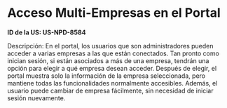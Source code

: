 # Acceso Multi-Empresas en el Portal

**ID de la US: US-NPD-8584**

Descripción: En el portal, los usuarios que son administradores pueden acceder a varias empresas a las que están conectados. Tan pronto como inician sesión, si están asociados a más de una empresa, tendrán una opción para elegir a qué empresa desean acceder. Después de elegir, el portal muestra solo la información de la empresa seleccionada, pero mantiene todas las funcionalidades normalmente accesibles. Además, el usuario puede cambiar de empresa fácilmente, sin necesidad de iniciar sesión nuevamente.